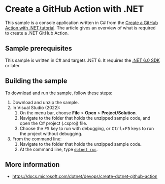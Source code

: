 # Create a GitHub Action with .NET

This sample is a console application written in C# from the [Create a GitHub Action with .NET tutorial](https://docs.microsoft.com/dotnet/devops/create-dotnet-github-action). The article gives an overview of what is required to create a .NET GitHub Action.

## Sample prerequisites

This sample is written in C# and targets .NET 6. It requires the [.NET 6.0 SDK](https://dotnet.microsoft.com/download/dotnet/6.0) or later.

## Building the sample

To download and run the sample, follow these steps:

1. Download and unzip the sample.
2. In Visual Studio (2022):
    1. On the menu bar, choose **File** > **Open** > **Project/Solution**.
    2. Navigate to the folder that holds the unzipped sample code, and open the C# project (.csproj) file.
    3. Choose the <kbd>F5</kbd> key to run with debugging, or <kbd>Ctrl</kbd>+<kbd>F5</kbd> keys to run the project without debugging.
3. From the command line:
   1. Navigate to the folder that holds the unzipped sample code.
   2. At the command line, type [`dotnet run`](https://docs.microsoft.com/dotnet/core/tools/dotnet-run).

## More information

- <https://docs.microsoft.com/dotnet/devops/create-dotnet-github-action>
